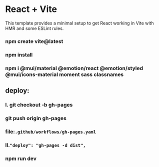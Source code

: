 # React + Vite

This template provides a minimal setup to get React working in Vite with HMR and some ESLint rules.

### npm create vite@latest
### npm install
### npm i @mui/material @emotion/react @emotion/styled @mui/icons-material moment sass classnames
## deploy:
### I. git checkout -b gh-pages
### git push origin gh-pages
### file:`.github/workflows/gh-pages.yaml`

### II.`"deploy": "gh-pages -d dist",`

### npm run dev
